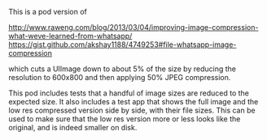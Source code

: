 This is a pod version of 

http://www.raweng.com/blog/2013/03/04/improving-image-compression-what-weve-learned-from-whatsapp/
https://gist.github.com/akshay1188/4749253#file-whatsapp-image-compression

which cuts a UIImage down to about 5% of the size by reducing the resolution to
600x800 and then applying 50% JPEG compression.

This pod includes tests that a handful of image sizes are reduced to the expected size.
It also includes a test app that shows the full image and the low res compressed
version side by side, with their file sizes.  This can be used to make sure
that the low res version more or less looks like the original, and is indeed
smaller on disk.
